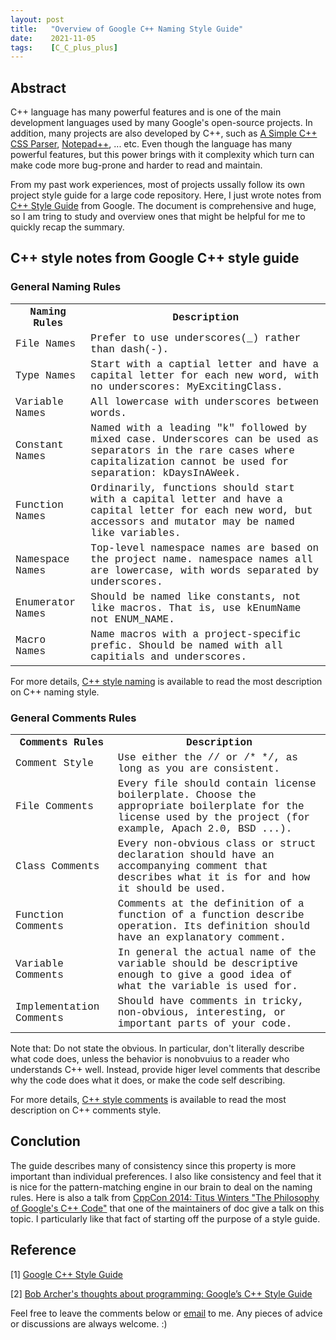 ```yaml
---
layout: post
title:   "Overview of Google C++ Naming Style Guide"
date:    2021-11-05
tags:    [C_C_plus_plus]
---
```


## Abstract ##
C++ language has many powerful features and is one of the main development languages used by many Google's open-source projects. In addition, many projects are also developed by C++, such as [A Simple C++ CSS Parser][cssparser], [Notepad++][notepad], ... etc. Even though the language has many powerful features, but this power brings with it complexity which turn can make code more bug-prone and harder to read and maintain. 

From my past work experiences, most of projects ussally follow its own project style guide for a large code repository. Here, I just wrote notes from [C++ Style Guide][googlestyleguide] from Google. The document is comprehensive and huge, so I am tring to study and overview ones that might be helpful for me to quickly recap the summary.

## C++ style notes from Google C++ style guide ##


### General Naming Rules ###
<font size="3" face="Courier New">
<table>
 <tr>
  <th>Naming Rules</th>
  <th>Description</th>
 </tr>
 <tr>
  <td>File Names</td>
  <td>Prefer to use underscores(_) rather than dash(-).</td>
 </tr>
 <tr>
  <td>Type Names</td>
  <td>Start with a captial letter and have a capital letter for each new word, with no underscores: MyExcitingClass.</td>
 </tr>
 <tr>
  <td>Variable Names</td>
  <td>All lowercase with underscores between words.</td>
 </tr>
 <tr>
  <td>Constant Names</td>
  <td>Named with a leading "k" followed by mixed case. Underscores can be used as separators in the rare cases where capitalization cannot be used for separation: kDaysInAWeek.</td>
 </tr>
 <tr>
  <td>Function Names</td>
  <td>Ordinarily, functions should start with a capital letter and have a capital letter for each new word, but accessors and mutator may be named like variables.</td>
 </tr>
 <tr>
  <td>Namespace Names</td>
  <td>Top-level namespace names are based on the project name. namespace names all are lowercase, with words separated by underscores.</td>
 </tr>
 <tr>
  <td>Enumerator Names</td>
  <td>Should be named like constants, not like macros. That is, use kEnumName not ENUM_NAME.</td>
 </tr>
 <tr>
  <td>Macro Names</td>
  <td>Name macros with a project-specific prefic. Should be named with all capitials and underscores.
  </td>
 </tr>
</table>
</font>

For more details, [C++ style naming][naming] is available to read the most description on C++ naming style.

### General Comments Rules ###
<font size="3" face="Courier New">
<table>
 <tr>
  <th>Comments Rules</th>
  <th>Description</th>
 </tr>
 <tr>
  <td>Comment Style</td>
  <td>Use either the // or /* */, as long as you are consistent.</td>
 </tr>
 <tr>
  <td>File Comments</td>
  <td>Every file should contain license boilerplate. Choose the appropriate boilerplate for the license used by the project (for example, Apach 2.0, BSD ...).</td>
 </tr>
 <tr>
  <td>Class Comments</td>
  <td>Every non-obvious class or struct declaration should have an accompanying comment that describes what it is for and how it should be used.</td>
 </tr>
 <tr>
  <td>Function Comments</td>
  <td>Comments at the definition of a function of a function describe operation. Its definition should have an explanatory comment.</td>
 </tr>
 <tr>
  <td>Variable Comments</td>
  <td>In general the actual name of the variable should be descriptive enough to give a good idea of what the variable is used for.</td>
 </tr>
 <tr>
  <td>Implementation Comments</td>
  <td>Should have comments in tricky, non-obvious, interesting, or important parts of your code.</td>
 </tr>
</table>
</font>

Note that: Do not state the obvious. In particular, don't literally describe what code does, unless the behavior is nonobvuius to a reader who understands C++ well. Instead, provide higer level comments that describe why the code does what it does, or make the code self describing.

For more details, [C++ style comments][comment] is available to read the most description on C++ comments style.

## Conclution ##
The guide describes many of consistency since this property is more important than individual preferences. I also like consistency and feel that it is nice for the pattern-matching engine in our brain to deal on the naming rules. Here is also a talk from [CppCon 2014: Titus Winters "The Philosophy of Google's C++ Code"][philosophy] that one of the maintainers of doc give a talk on this topic. I particularly like that fact of starting off the purpose of a style guide.

## Reference ##

[1] [Google C++ Style Guide](https://google.github.io/styleguide/cppguide.html)

[2] [Bob Archer's thoughts about programming: Google’s C++ Style Guide](http://www.randomprogramming.com/2014/10/googles-c-style-guide/)


[cssparser]:https://github.com/Sigil-Ebook/cssparser "https://github.com/Sigil-Ebook/cssparser"

[notepad]:https://github.com/notepad-plus-plus/notepad-plus-plus "https://github.com/notepad-plus-plus/notepad-plus-plus"

[naming]:https://google.github.io/styleguide/cppguide.html#Naming "https://google.github.io/styleguide/cppguide.html#Naming"

[comment]:https://google.github.io/styleguide/cppguide.html#Comments "https://google.github.io/styleguide/cppguide.html#Comments"

[googlestyleguide]:https://google.github.io/styleguide/cppguide.html "https://google.github.io/styleguide/cppguide.html"

[philosophy]:https://www.youtube.com/watch?v=NOCElcMcFik "https://www.youtube.com/watch?v=NOCElcMcFik"

<p>Feel free to leave the comments below or <a href="mailto:qazqazqaz850@gmail.com">email</a> to me. Any pieces of advice or discussions are always welcome. :)
